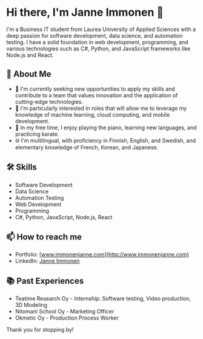 # Hi there, I'm Janne Immonen 👋

I'm a Business IT student from Laurea University of Applied Sciences with a deep passion for software development, data science, and automation testing. I have a solid foundation in web development, programming, and various technologies such as C#, Python, and JavaScript frameworks like Node.js and React.

## 🚀 About Me
- 🔭 I'm currently seeking new opportunities to apply my skills and contribute to a team that values innovation and the application of cutting-edge technologies.
- 🌱 I'm particularly interested in roles that will allow me to leverage my knowledge of machine learning, cloud computing, and mobile development.
- 🎹 In my free time, I enjoy playing the piano, learning new languages, and practicing karate.
- 🌐 I'm multilingual, with proficiency in Finnish, English, and Swedish, and elementary knowledge of French, Korean, and Japanese.

## 🛠 Skills
- Software Development
- Data Science
- Automation Testing
- Web Development
- Programming
- C#, Python, JavaScript, Node.js, React

## 📫 How to reach me
- Portfolio: [www.immonenjanne.com](http://www.immonenjanne.com)
- LinkedIn: [Janne Immonen](https://www.linkedin.com/in/janneimmonen/)

## 📚 Past Experiences
- Teatime Research Oy - Internship: Software testing, Video production, 3D Modeling
- Nitomani School Oy - Marketing Officer
- Okmetic Oy - Production Process Worker

Thank you for stopping by!
